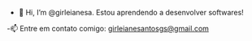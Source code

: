 - 👋 Hi, I’m @girleianesa. Estou aprendendo a desenvolver softwares!

-📫 Entre em contato comigo: girleianesantosgs@gmail.com
